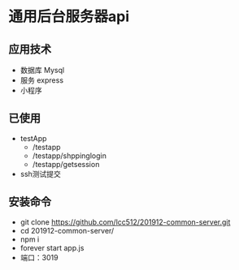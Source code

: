 # 通用后台服务器api

## 应用技术
- 数据库 Mysql
- 服务 express
- 小程序

## 已使用
- testApp
  - /testapp
  - /testapp/shppinglogin
  - /testapp/getsession
- ssh测试提交

## 安装命令
- git clone https://github.com/lcc512/201912-common-server.git
- cd 201912-common-server/
- npm i 
- forever start app.js
- 端口：3019